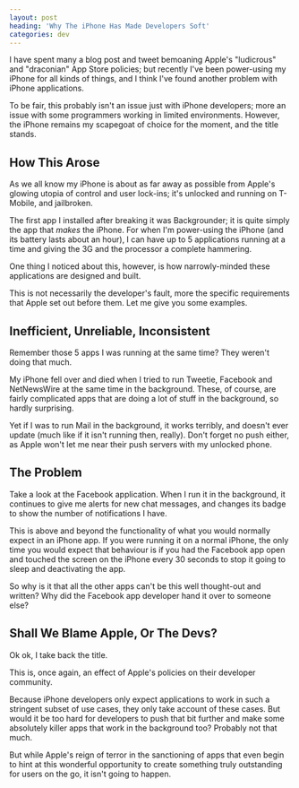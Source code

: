 ```yaml
---
layout: post
heading: 'Why The iPhone Has Made Developers Soft'
categories: dev
---
```


I have spent many a blog post and tweet bemoaning Apple's "ludicrous" and "draconian" App Store policies; but recently I've been power-using my iPhone for all kinds of things, and I think I've found another problem with iPhone applications.

To be fair, this probably isn't an issue just with iPhone developers; more an issue with some programmers working in limited environments. However, the iPhone remains my scapegoat of choice for the moment, and the title stands.

## How This Arose

As we all know my iPhone is about as far away as possible from Apple's glowing utopia of control and user lock-ins; it's unlocked and running on T-Mobile, and jailbroken.

The first app I installed after breaking it was Backgrounder; it is quite simply the app that *makes* the iPhone. For when I'm power-using the iPhone (and its battery lasts about an hour), I can have up to 5 applications running at a time and giving the 3G and the processor a complete hammering.

One thing I noticed about this, however, is how narrowly-minded these applications are designed and built.

This is not necessarily the developer's fault, more the specific requirements that Apple set out before them. Let me give you some examples.

## Inefficient, Unreliable, Inconsistent

Remember those 5 apps I was running at the same time? They weren't doing that much.

My iPhone fell over and died when I tried to run Tweetie, Facebook and NetNewsWire at the same time in the background. These, of course, are fairly complicated apps that are doing a lot of stuff in the background, so hardly surprising.

Yet if I was to run Mail in the background, it works terribly, and doesn't ever update (much like if it isn't running then, really). Don't forget no push either, as Apple won't let me near their push servers with my unlocked phone.

## The Problem

Take a look at the Facebook application. When I run it in the background, it continues to give me alerts for new chat messages, and changes its badge to show the number of notifications I have.

This is above and beyond the functionality of what you would normally expect in an iPhone app. If you were running it on a normal iPhone, the only time you would expect that behaviour is if you had the Facebook app open and touched the screen on the iPhone every 30 seconds to stop it going to sleep and deactivating the app.

So why is it that all the other apps can't be this well thought-out and written? Why did the Facebook app developer hand it over to someone else?

## Shall We Blame Apple, Or The Devs?

<!-- Replace missing image from http://media.chris-alexander.co.uk/wp-content/uploads/2010/01/apple.png -->

Ok ok, I take back the title.

This is, once again, an effect of Apple's policies on their developer community.

Because iPhone developers only expect applications to work in such a stringent subset of use cases, they only take account of these cases. But would it be too hard for developers to push that bit further and make some absolutely killer apps that work in the background too? Probably not that much.

But while Apple's reign of terror in the sanctioning of apps that even begin to hint at this wonderful opportunity to create something truly outstanding for users on the go, it isn't going to happen.